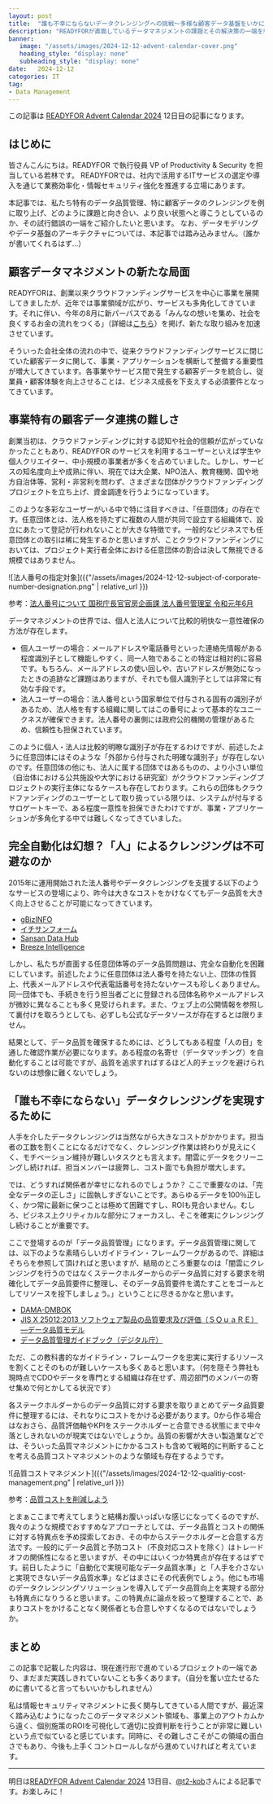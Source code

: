 ```yaml
---
layout: post
title:  "誰も不幸にならないデータクレンジングへの挑戦〜多様な顧客データ基盤をいかに整理するか〜"
description: "READYFORが直面しているデータマネジメントの課題とその解決策の一端を紹介"
banner: 
   image: "/assets/images/2024-12-12-advent-calendar-cover.png"
   heading_style: "display: none"
   subheading_style: "display: none"
date:   2024-12-12
categories: IT
tag: 
- Data Management
---
```


この記事は [READYFOR Advent Calendar 2024](https://qiita.com/advent-calendar/2024/readyfor) 12日目の記事になります。

## はじめに
皆さんこんにちは。READYFOR で執行役員 VP of Productivity & Security を担当している若林です。 
READYFORでは、社内で活用するITサービスの選定や導入を通じて業務効率化・情報セキュリティ強化を推進する立場にあります。

本記事では、私たち特有のデータ品質管理、特に顧客データのクレンジングを例に取り上げ、どのように課題と向き合い、より良い状態へと導こうとしているのか、その試行錯誤の一端をご紹介したいと思います。
なお、データモデリングやデータ基盤のアーキテクチャについては、本記事では踏み込みません。（誰かが書いてくれるはず...）

## 顧客データマネジメントの新たな局面
READYFORは、創業以来クラウドファンディングサービスを中心に事業を展開してきましたが、近年では事業領域が広がり、サービスも多角化してきています。それに伴い、今年の8月に新パーパスである「みんなの想いを集め、社会を良くするお金の流れをつくる」（詳細は[こちら](https://blog.readyfor.jp/n/n0759b743c861)）を掲げ、新たな取り組みを加速させています。

そういった会社全体の流れの中で、従来クラウドファンディングサービスに閉じていた顧客データに関して、事業・アプリケーションを横断して整備する重要性が増大してきています。各事業やサービス間で発生する顧客データを統合し、従業員・顧客体験を向上させることは、ビジネス成長を下支えする必須要件となってきています。

## 事業特有の顧客データ連携の難しさ
創業当初は、クラウドファンディングに対する認知や社会的信頼が広がっていなかったこともあり、READYFOR のサービスを利用するユーザーといえば学生や個人クリエイター、中小規模の事業者が多くを占めていました。しかし、サービスの知名度向上や成熟に伴い、現在では大企業、NPO法人、教育機関、国や地方自治体等、営利・非営利を問わず、さまざまな団体がクラウドファンディングプロジェクトを立ち上げ、資金調達を行うようになっています。

このような多彩なユーザーがいる中で特に注目すべきは、「任意団体」の存在です。任意団体とは、法人格を持たずに複数の人間が共同で設立する組織体で、設立にあたって登記が行われないことが大きな特徴です。一般的なビジネスでも任意団体との取引は稀に発生するかと思いますが、ことクラウドファンディングにおいては、プロジェクト実行者全体における任意団体の割合は決して無視できる規模ではありません。

![法人番号の指定対象]({{"/assets/images/2024-12-12-subject-of-corporate-number-designation.png" | relative_url }})

参考：[法人番号について 国税庁長官官房企画課 法人番号管理室 令和元年6月](https://www.city.kanoya.lg.jp/documents/686/houjin_v2.pdf)

データマネジメントの世界では、個人と法人について比較的明快な一意性確保の方法が存在します。

- 個人ユーザーの場合：メールアドレスや電話番号といった連絡先情報がある程度識別子として機能しやすく、同一人物であることの特定は相対的に容易です。もちろん、メールアドレスの使い回しや、古いアドレスが無効になったときの追跡など課題はありますが、それでも個人識別子としては非常に有効な手段です。
- 法人ユーザーの場合：法人番号という国家単位で付与される固有の識別子があるため、法人格を有する組織に関してはこの番号によって基本的なユニークネスが確保できます。法人番号の裏側には政府公的機関の管理があるため、信頼性も担保されています。

このように個人・法人は比較的明瞭な識別子が存在するわけですが、前述したように任意団体にはそのような「外部から付与された明確な識別子」が存在しないのです。任意団体の他にも、法人に属する団体ではあるものの、より小さい単位（自治体における公共施設や大学における研究室）がクラウドファンディングプロジェクトの実行主体になるケースも存在しております。これらの団体もクラウドファンディングのユーザーとして取り扱っている限りは、システムが付与するサロゲートキーで、ある程度一意性を担保できたわけですが、事業・アプリケーションが多角化する中では難しくなってきていました。

## 完全自動化は幻想？「人」によるクレンジングは不可避なのか
2015年に運用開始された法人番号やデータクレンジングを支援する以下のようなサービスの登場により、昨今は大きなコストをかけなくてもデータ品質を大きく向上させることが可能になってきています。

- [gBizINFO](https://info.gbiz.go.jp/index.html)
- [イチサンフォーム](https://ichisan.jp/form/)
- [Sansan Data Hub](https://jp.sansan.com/function/customer_data/)
- [Breeze Intelligence](https://www.hubspot.jp/products/artificial-intelligence/data-enrichment)

しかし、私たちが直面する任意団体等のデータ品質問題は、完全な自動化を困難にしています。前述したように任意団体は法人番号を持たない上、団体の性質上、代表メールアドレスや代表電話番号を持たないケースも珍しくありません。同一団体でも、手続きを行う担当者ごとに登録される団体名称やメールアドレスが微妙に異なることも多く見受けられます。また、ウェブ上の公開情報を参照して裏付けを取ろうとしても、必ずしも公式なデータソースが存在するとは限りません。

結果として、データ品質を確保するためには、どうしてもある程度「人の目」を通した確認作業が必要になります。ある程度の名寄せ（データマッチング）を自動化することは可能ですが、品質を追求すればするほど人的チェックを避けられないのは想像に難くないでしょう。

## 「誰も不幸にならない」データクレンジングを実現するために
人手を介したデータクレンジングは当然ながら大きなコストがかかります。担当者の工数を割くことになるだけでなく、クレンジング作業は終わりが見えにくく、モチベーション維持が難しいタスクとも言えます。闇雲にデータをクリーニングし続ければ、担当メンバーは疲弊し、コスト面でも負担が増大します。

では、どうすれば関係者が幸せになれるのでしょうか？
ここで重要なのは、「完全なデータの正しさ」に固執しすぎないことです。あらゆるデータを100％正しく、かつ常に最新に保つことは極めて困難ですし、ROIも見合いません。むしろ、ビジネス上クリティカルな部分にフォーカスし、そこを確実にクレンジングし続けることが重要です。

ここで登場するのが「データ品質管理」になります。データ品質管理に関しては、以下のような素晴らしいガイドライン・フレームワークがあるので、詳細はそちらを参照して頂ければと思いますが、結局のところ重要なのは「闇雲にクレンジングを行うのではなくステークホルダーからのデータ品質に対する要求を明確化してデータ品質要件に整理し、そのデータ品質要件を満たすことをゴールとしてリソースを投下しましょう。」ということに尽きるかなと思います。

- [DAMA-DMBOK](https://www.dama.org/cpages/body-of-knowledge)
- [JIS X 25012:2013 ソフトウェア製品の品質要求及び評価（ＳＱｕａＲＥ）―データ品質モデル](https://kikakurui.com/x2/X25012-2013-01.html)
- [データ品質管理ガイドブック（デジタル庁）](https://github.com/JDA-DM/GIF/blob/v1.38/460_%E5%AE%9F%E8%B7%B5%E3%82%AC%E3%82%A4%E3%83%89%E3%83%96%E3%83%83%E3%82%AF/md/468-1_guidebook_dataquality.md)

ただ、この教科書的なガイドライン・フレームワークを忠実に実行するリソースを割くことそのものが難しいケースも多くあると思います。（何を隠そう弊社も現時点でCDOやデータを専門とする組織は存在せず、周辺部門のメンバーの寄せ集めで何とかしてる状況です）

各ステークホルダーからのデータ品質に対する要求を取りまとめてデータ品質要件に整理するには、それなりにコストをかける必要があります。0から作る場合はなおさら、品質評価軸やKPIをステークホルダーと合意できる状態にまで中々落としきれないのが現実ではないでしょうか。品質の影響が大きい製造業などでは、そういった品質マネジメントにかかるコストも含めて戦略的に判断することを考える品質コストマネジメントのような領域も存在するようです。

![品質コストマネジメント]({{"/assets/images/2024-12-12-qualitiy-cost-management.png" | relative_url }})

参考：[品質コストを削減しよう](https://www.itec.daikin.co.jp/manufacture/blog/qa_cost/)

とまぁここまで考えてしまうと結構お腹いっぱいな感じになってくるのですが、我々のような規模でおすすめなアプローチとしては、データ品質とコストの関係に対する特異点を予め探索しておき、その中からステークホルダーと合意する方法です。一般的にデータ品質と予防コスト（不良対応コストを除く）はトレードオフの関係性になると思いますが、その中にはいくつか特異点が存在するはずです。前日したように「自動化で実現可能なデータ品質水準」と「人手を介さないと実現できないデータ品質水準」などはまさにその代表例でしょう。他にも市場のデータクレンジングソリューションを導入してデータ品質向上を実現する部分も特異点になりうると思います。この特異点に論点を絞って整理することで、あまりコストをかけることなく関係者とも合意しやすくなるのではないでしょうか。

## まとめ
この記事で記載した内容は、現在進行形で進めているプロジェクトの一端であり、まだまだ実践しきれていないことも多くあります。（自分を奮い立たせるために書いてると言ってもいいかもしれません）

私は情報セキュリティマネジメントに長く関与してきている人間ですが、最近深く踏み込むようになったこのデータマネジメント領域も、事業上のアウトカムから遠く、個別施策のROIを可視化して適切に投資判断を行うことが非常に難しいという点で似ていると感じています。同時に、その難しさこそがこの領域の面白さでもあり、今後も上手くコントロールしながら進めていければと考えています。

---
明日は[READYFOR Advent Calendar 2024](https://qiita.com/advent-calendar/2024/readyfor) 13日目、[@t2-kob](https://qiita.com/t2-kob)さんによる記事です。お楽しみに！